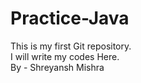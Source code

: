 # Practice-Java
This is my first Git repository.
<br>
I will write my codes Here.<br>
By - Shreyansh Mishra
